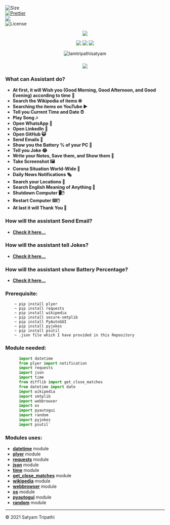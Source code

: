 ![Size](https://img.shields.io/github/repo-size/Iamtripathisatyam/Mini_Assistant?color=red&label=Repo%20Size%20)</br>
[![Prettier](https://img.shields.io/badge/Code%20Style-Prettier-red.svg)](https://github.com/prettier/prettier)</br>
![](https://img.shields.io/tokei/lines/github/Iamtripathisatyam/Mini_Assistant?color=red&label=Lines%20of%20Code)</br>
![License](https://img.shields.io/badge/License-MIT-red.svg)</br>

<p align="center">
<a href="https://github.com/Iamtripathisatyam/Mini_Assistant/blob/main/Mini%20Assistant/Assistant/Mini%20Assistant.py"><img src="https://icons.iconarchive.com/icons/artua/wall-e/128/eve-icon.png" /></a>
</p>

<p align="center">
<img src="https://forthebadge.com/images/badges/for-you.svg" />
<img src="http://ForTheBadge.com/images/badges/made-with-python.svg" />
<img src="https://forthebadge.com/images/badges/built-by-developers.svg" />
</p>


<p align="center">
  <img src="https://profile-counter.glitch.me/{Mini_Assistant}/count.svg" alt=Iamtripathisatyam />
</p>


### <h3 align="center"><a href="https://github.com/Iamtripathisatyam/Mini_Assistant/blob/main/Mini%20Assistant/Assistant/Mini%20Assistant.py"><img src="https://img.shields.io/badge/-MINI ASSISTANT-black?logo=python&logoColor=yellow&style=flat-square"></a><h3/>
  
### What can Assistant do?
   - **At first, it will Wish you (Good Morning, Good Afternoon, and Good Evening) according to time** **👋**
   - **Search the Wikipedia of items 🌐**
   - **Searching the items on YouTube ▶️**
   - **Tell you Current Time and Date ⏰**
   - **Play Song 🎶**
   - **Open WhatsApp 💬**
   - **Open LinkedIn 💬**
   - **Open GitHub 😺**
   - **Send Emails 📩**
   - **Show you the Battery % of your PC 🔋**
   - **Tell you Joke 😂**
   - **Write your Notes, Save them, and Show them 📝**
   - **Take Screenshot 🖼️**
   - **Corona Situation World-Wide 🦋**
   - **Daily News Notifications 🗞️**
   - **Search your Locations 🗾**
   - **Search English Meaning of Anything 📑**
   - **Shutdown Computer 🖥️🖱️**
   - **Restart Computer ⌨️🖱️**
   - **At last it will Thank You 🙏**

### How will the assistant Send Email?
   - [**Check it here...**](https://docs.python.org/3/library/email.examples.html)
 
### How will the assistant tell Jokes?
   - [**Check it here...**](https://pyjok.es/)
 
### How will the assistant show Battery Percentage?
   - [**Check it here...**](https://psutil.readthedocs.io/en/latest/)

### Prerequisite:
        ~ pip install plyer
        ~ pip install requests
        ~ pip install wikipedia
        ~ pip install secure-smtplib
        ~ pip install PyAutoGUI
        ~ pip install pyjokes
        ~ pip install psutil
        ~ .json file which I have provided in this Repository             

### Module needed:
```python 
      import datetime
      from plyer import notification
      import requests
      import json
      import time 
      from difflib import get_close_matches 
      from datetime import date
      import wikipedia
      import smtplib
      import webbrowser
      import os
      import pyautogui
      import random
      import pyjokes
      import psutil`
```
### Modules uses: 
   - [**datetime**](https://cutt.ly/wbljsgV) module
   - [**plyer**](https://cutt.ly/ubljolF) module
   - [**requests**](https://cutt.ly/cbljmUw) module
   - [**json**](https://cutt.ly/KbljIH8) module
   - [**time**](https://cutt.ly/zbljFZS) module
   - [**get_close_matches**](https://cutt.ly/ebljX0J) module
   - [**wikipedia**](https://cutt.ly/CbljMn2) module
   - [**webbrowser**](https://cutt.ly/Vblj6nh) module
   - [**os**](https://cutt.ly/OblkedC) module
   - [**pyautogui**](https://cutt.ly/oblkui6) module
   - [**random**](https://cutt.ly/eblkpUo) module

___________________________________

<p>&copy; 2021 Satyam Tripathi</p>
